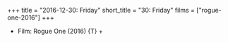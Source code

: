 +++
title = "2016-12-30: Friday"
short_title = "30: Friday"
films = ["rogue-one-2016"]
+++


* Film: Rogue One (2016) {T} +
